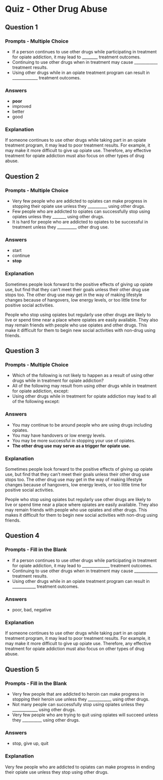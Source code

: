 # Quiz - Other Drug Abuse

## Question 1

### Prompts - Multiple Choice
+ If a person continues to use other drugs while participating in treatment for opiate addiction, it may lead to ________ treatment outcomes.
+ Continuing to use other drugs when in treatment may cause ____________ treatment results.
+ Using other drugs while in an opiate treatment program can result in _____________ treatment outcomes.

### Answers
+ __poor__
+ improved
+ better
+ good

### Explanation
If someone continues to use other drugs while taking part in an opiate treatment program, it may lead to poor treatment results.  For example, it may make it more difficult to give up opiate use.  Therefore, any effective treatment for opiate addiction must also focus on other types of drug abuse.

## Question 2

### Prompts - Multiple Choice
+ Very few people who are addicted to opiates can make progress in stopping their opiate use unless they __________ using other drugs.
+ Few people who are addicted to opiates can successfully stop using opiates unless they _______ using other drugs.
+ It is hard for people who are addicted to opiates to be successful in treatment unless they __________ other drug use.

### Answers
+ start
+ continue
+ __stop__

### Explanation
Sometimes people look forward to the positive effects of giving up opiate use, but find that they can’t meet their goals unless their other drug use stops too.  The other drug use may get in the way of making lifestyle changes because of hangovers, low energy levels, or too little time for positive social activities.

People who stop using opiates but regularly use other drugs are likely to live or spend time near a place where opiates are easily available.  They also may remain friends with people who use opiates and other drugs.  This make it difficult for them to begin new social activities with non-drug using friends.

## Question 3

### Prompts - Multiple Choice
+ Which of the following is not likely to happen as a result of using other drugs while in treatment for opiate addiction?
+ All of the following may result from using other drugs while in treatment for opiate addiction, except:
+ Using other drugs while in treatment for opiate addiction may lead to all of the following except:

### Answers
+ You may continue to be around people who are using drugs including opiates.
+ You may have handovers or low energy levels.
+ You may be more successful in stopping your use of opiates.
+ __The other drug use may serve as a trigger for opiate use.__

### Explanation
Sometimes people look forward to the positive effects of giving up opiate use, but find that they can’t meet their goals unless their other drug use stops too.  The other drug use may get in the way of making lifestyle changes because of hangovers, low energy levels, or too little time for positive social activities.

People who stop using opiates but regularly use other drugs are likely to live or spend time near a place where opiates are easily available.  They also may remain friends with people who use opiates and other drugs.  This makes it difficult for them to begin new social activities with non-drug using friends.

## Question 4

### Prompts - Fill in the Blank
+ If a person continues to use other drugs while participating in treatment for opiate addiction, it may lead to ______________ treatment outcomes.
+ Continuing to use other drugs when in treatment may cause ____________ treatment results.
+ Using other drugs while in an opiate treatment program can result in ____________ treatment outcomes.

### Answers
+ poor, bad, negative

### Explanation
If someone continues to use other drugs while taking part in an opiate treatment program, it may lead to poor treatment results.  For example, it may make it more difficult to give up opiate use.  Therefore, any effective treatment for opiate addiction must also focus on other types of drug abuse.

## Question 5

### Prompts - Fill in the Blank
+ Very few people that are addicted to heroin can make progress in stopping their heroin use unless they ____________ using other drugs.
+ Not many people can successfully stop using opiates unless they _____________ using other drugs.
+ Very few people who are trying to quit using opiates will succeed unless they __________ using other drugs.

### Answers
+ stop, give up, quit

### Explanation
Very few people who are addicted to opiates can make progress in ending their opiate use unless they stop using other drugs.

